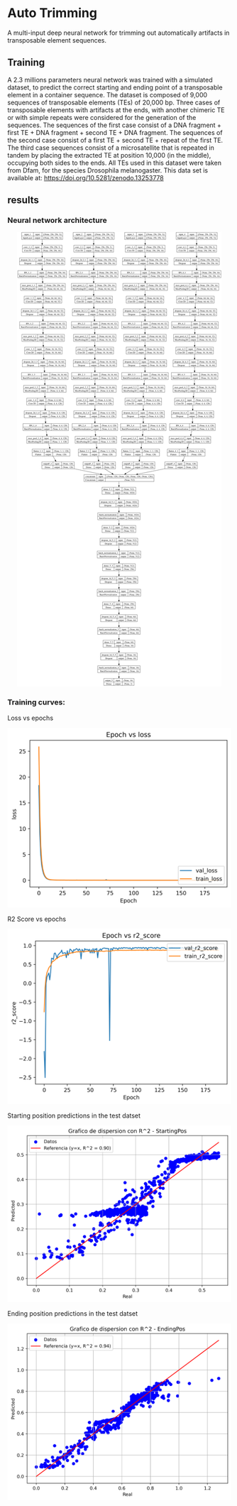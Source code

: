 # Auto Trimming
A multi-input deep neural network for trimming out automatically artifacts in transposable element sequences.

## Training
A 2.3 millions parameters neural network was trained with a simulated dataset, to predict the correct starting and ending point of a transposable element in a container sequence. The dataset  is composed of 9,000 sequences of transposable elements (TEs) of 20,000 bp. Three cases of transposable elements with artifacts at the ends, with another chimeric TE or with simple repeats were considered for the generation of the sequences. The sequences of the first case consist of a DNA fragment + first TE + DNA fragment + second TE + DNA fragment. The sequences of the second case consist of a first TE + second TE + repeat of the first TE. The third case sequences consist of a microsatellite that is repeated in tandem by placing the extracted TE at position 10,000 (in the middle), occupying both sides to the ends. All TEs used in this dataset were taken from Dfam, for the species Drosophila melanogaster. This data set is available at: https://doi.org/10.5281/zenodo.13253778

## results

### Neural network architecture
<p align="center">
  <img src="https://github.com/simonorozcoarias/TransposonDLToolkit/blob/main/auto_trimming/model_plot.png" alt="TE Auto Trimming - architecture" />
</p>

### Training curves:
Loss vs epochs 
<p align="center">
  <img src="https://github.com/simonorozcoarias/TransposonDLToolkit/blob/main/auto_trimming/Train_Curve_los.png" alt="TE Auto Trimming - training" />
</p>

R2 Score vs epochs
<p align="center">
  <img src="https://github.com/simonorozcoarias/TransposonDLToolkit/blob/main/auto_trimming/Train_Curve.png" alt="TE Auto Trimming - R2 score starting" />
</p>

Starting position predictions in the test datset
<p align="center">
  <img src="https://github.com/simonorozcoarias/TransposonDLToolkit/blob/main/auto_trimming/r2_StartingPos.png" alt="TE Auto Trimming - R2 score ending" />
</p>

Ending position predictions in the test datset
<p align="center">
  <img src="https://github.com/simonorozcoarias/TransposonDLToolkit/blob/main/auto_trimming/r2_EndingPos.png" alt="TE Auto Trimming - training" />
</p>

